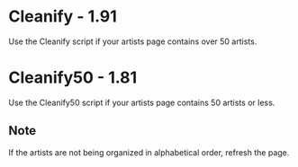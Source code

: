 # Cleanify - 1.91
Use the Cleanify script if your artists page contains over 50 artists.

# Cleanify50 - 1.81
Use the Cleanify50 script if your artists page contains 50 artists or less.  

## Note
If the artists are not being organized in alphabetical order, refresh the page.